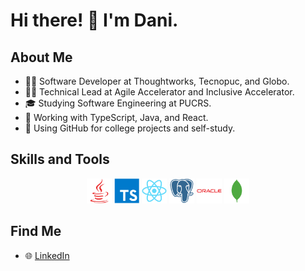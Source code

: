 # Hi there! 👋 I'm Dani.

## About Me
- 👩‍💻 Software Developer at Thoughtworks, Tecnopuc, and Globo.
- 👩‍🏫 Technical Lead at Agile Accelerator and Inclusive Accelerator.
- 🎓 Studying Software Engineering at PUCRS.
- 💼 Working with TypeScript, Java, and React.
- 📘 Using GitHub for college projects and self-study.

## Skills and Tools
<p align="center">
   <img src="https://raw.githubusercontent.com/devicons/devicon/master/icons/java/java-plain.svg" alt="Java" width="40" height="40"/>
  <img src="https://raw.githubusercontent.com/devicons/devicon/master/icons/typescript/typescript-plain.svg" alt="TypeScript" width="40" height="40"/>
  <img src="https://raw.githubusercontent.com/devicons/devicon/master/icons/react/react-original.svg" alt="React" width="40" height="40"/>
  <img src="https://raw.githubusercontent.com/devicons/devicon/master/icons/postgresql/postgresql-plain.svg" alt="PostgreSQL" width="40" height="40"/>
  <img src="https://raw.githubusercontent.com/devicons/devicon/master/icons/oracle/oracle-original.svg" alt="Oracle" width="40" height="40"/>
  <img src="https://raw.githubusercontent.com/devicons/devicon/master/icons/mongodb/mongodb-plain.svg" alt="MongoDB" width="40" height="40"/>
</p>

## Find Me 
- 🌐 [LinkedIn](https://www.linkedin.com/in/daniellermadrid)
